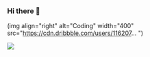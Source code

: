 ### Hi there 👋

(img align="right" alt="Coding" width="400" src="https://cdn.dribbble.com/users/116207...
")


<img src="https://github-readme-stats.vercel.app/api?username=gauravrajbhar07&&show_icons=true&title_color=6495ED&icon_color=6495ED&text_color=000000&bg_color=ffffff" >

